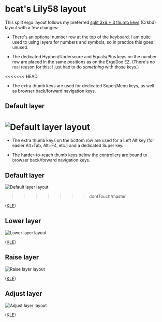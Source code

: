 # bcat's Lily58 layout

This split ergo layout follows my preferred [split 3x6 + 3 thumb
keys](https://github.com/qmk/qmk_firmware/tree/master/layouts/community/split_3x6_3/bcat)
(Crkbd) layout with a few changes:

* There's an optional number row at the top of the keyboard. I am quite used to
using layers for numbers and symbols, so in practice this goes unused.

* The dedicated Hyphen/Underscore and Equals/Plus keys on the number row are
placed in the same positions as on the ErgoDox EZ. (There's no real reason for
this; I just had to do _something_ with those keys.)

<<<<<<< HEAD
* The extra thumb keys are used for dedicated Super/Menu keys, as well as
browser back/forward navigation keys.

## Default layer

![Default layer layout](https://i.imgur.com/FNITWJ0.png)
=======
* The extra thumb keys on the bottom row are used for a Left Alt key (for easier
Alt+Tab, Alt+F4, etc.) and a dedicated Super key.

* The harder-to-reach thumb keys below the controllers are bound to browser
back/forward navigation keys.

## Default layer

![Default layer layout](https://i.imgur.com/0stG2GT.png)
>>>>>>> dontTouch/master

([KLE](http://www.keyboard-layout-editor.com/#/gists/e0eb3af65961e9fd612dcff3ddd88e4f))

## Lower layer

![Lower layer layout](https://i.imgur.com/sNKWpUC.png)

([KLE](http://www.keyboard-layout-editor.com/#/gists/19ad0d3b5d745fbb2818db09740f5a11))

## Raise layer

![Raise layer layout](https://i.imgur.com/NaWTavA.png)

([KLE](http://www.keyboard-layout-editor.com/#/gists/912be7955f781cdaf692cc4d4c0b5823))

## Adjust layer

![Adjust layer layout](https://i.imgur.com/Q3PGsiK.png)

([KLE](http://www.keyboard-layout-editor.com/#/gists/8f6a3f08350a9bbe1d414b22bca4e6c7))
